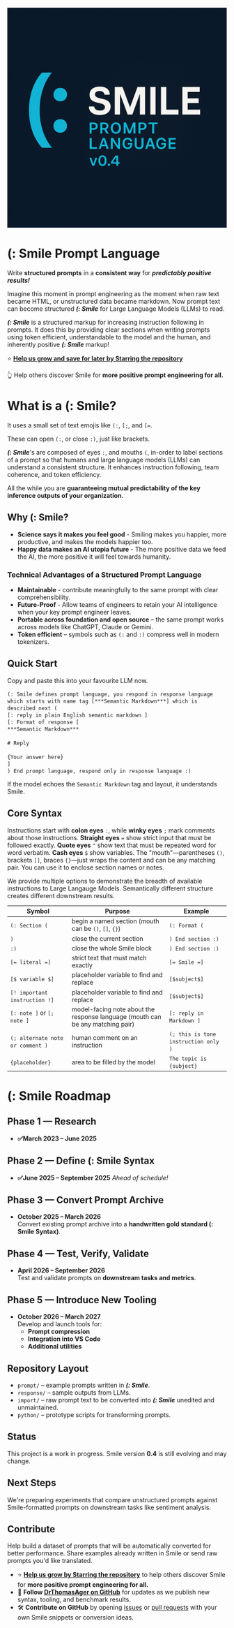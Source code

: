 ![Smile Prompt Language v0.4](Smile-logo.png)

# (: Smile Prompt Language

Write **structured prompts** in a **consistent way** for ***predictably positive results!***

Imagine this moment in prompt engineering as the moment when raw text became HTML, or unstructured data became markdown. Now prompt text can become structured ***(: Smile*** for Large Language Models (LLMs) to read. 

***(: Smile*** is a structured markup for increasing instruction following in prompts. It does this by providing clear sections when writing prompts using token efficient, understandable to the model and the human, and inherently positive ***(: Smile*** markup!

⭐ **[Help us grow and save for later by **Star**ring the repository](https://github.com/DrThomasAger/smile)** 

👆 Help others discover Smile for **more positive prompt engineering for all.**


# What is a (: Smile?
It uses a small set of text emojis like  `(:`, `[;`, and `[=`.

These can open `(:`, or close `:)`, just like brackets.

***(: Smile***'s are composed of eyes `:`, and mouths  `(`, in-order to label sections of a prompt so that humans and large language models (LLMs) can understand a consistent structure. 
It enhances instruction following, team coherence, and token efficiency.

All the while you are **guaranteeing mutual predictability of the key inference outputs of your organization.**

## Why (: Smile?
- **Science says it makes you feel good** - Smiling makes you happier, more productive, and makes the models happier too.
- **Happy data makes an AI utopia future** - The more positive data we feed the AI, the more positive it will feel towards humanity.

### Technical Advantages of a Structured Prompt Language
- **Maintainable** -  contribute meaningfully to the same prompt with clear comprehensibility.
- **Future-Proof**  - Allow teams of engineers to retain your AI intelligence when your key prompt engineer leaves.
- **Portable across foundation and open source** – the same prompt works across models like ChatGPT, Claude or Gemini.
- **Token efficient** – symbols such as `(:` and `:)` compress well in modern tokenizers. 


## Quick Start

Copy and paste this into your favourite LLM now. 
```(: Smile
(: Smile defines prompt language, you respond in response language which starts with name tag [***Semantic Markdown***] which is described next (
[: reply in plain English semantic markdown ]
[: Format of response [
***Semantic Markdown***

# Reply

{Your answer here}
]
) End prompt language, respond only in response language :)
```
If the model echoes the `Semantic Markdown` tag and layout, it understands Smile.

## Core Syntax
Instructions start with **colon eyes** `:`, while **winky eyes** `;` mark comments about those instructions. 
**Straight eyes** `=` show strict input that must be followed exactly. **Quote eyes** `"` show text that must be repeated word for word verbatim. **Cash eyes**  `$` show variables.
The "mouth"—parentheses `()`, brackets `[]`, braces `{}`—just wraps the content and can be any matching pair. You can use it to enclose section names or notes. 

We provide multiple options to demonstrate the breadth of available instructions to Large Langauge Models. Semantically different structure creates different downstream results.

| Symbol | Purpose | Example |
|--------|---------|---------|
| `(: Section (` | begin a named section (mouth can be `()`, `[]`, `{}`) | `(: Format (` |
| `)` | close the current section | `) End section :)` |
| `:)` | close the whole Smile block | `) End section :)` |
| `[= literal =]` | strict text that must match exactly | `[= Smile =]` |
| `[$ variable $]` | placeholder variable to find and replace | `[$subject$]` |
|  `[! important instruction !] ` | placeholder variable to find and replace | `[$subject$]` |
| `[: note ]` or `[; note ]` | model-facing note about the response language (mouth can be any matching pair) | `[: reply in Markdown ]` |
| `(; alternate note or comment )` | human comment on an instruction | `(; this is tone instruction only )` |
| `{placeholder}` | area to be filled by the model | `The topic is {subject}` |


# (: Smile Roadmap

## Phase 1 — **Research**
- **✅March 2023 – June 2025**

## Phase 2 — **Define (: Smile Syntax**
- **✅June 2025 – September 2025** *Ahead of schedule!*

## Phase 3 — **Convert Prompt Archive**
- **October 2025 – March 2026**  
Convert existing prompt archive into a **handwritten gold standard (: Smile Syntax)**.

## Phase 4 — **Test, Verify, Validate**
- **April 2026 – September 2026**  
Test and validate prompts on **downstream tasks and metrics**.

## Phase 5 — **Introduce New Tooling**
- **October 2026 – March 2027**  
Develop and launch tools for:  
  - **Prompt compression**  
  - **Integration into VS Code**  
  - **Additional utilities**

## Repository Layout
- `prompt/` – example prompts written in ***(: Smile***.
- `response/` – sample outputs from LLMs.
- `import/` – raw prompt text to be converted into ***(: Smile*** unedited and unmaintained.
- `python/` – prototype scripts for transforming prompts.

## Status
This project is a work in progress. Smile version **0.4** is still evolving and may change.

## Next Steps
We're preparing experiments that compare unstructured prompts against Smile-formatted prompts on downstream tasks like sentiment analysis.

## Contribute
Help build a dataset of prompts that will be automatically converted for better performance. Share examples already written in Smile or send raw prompts you'd like translated.

- ⭐ **[Help us grow by **Starr**ing the repository](https://github.com/DrThomasAger/smile)** to help others discover Smile for **more positive prompt engineering for all.**
- 🔔 **Follow [DrThomasAger on GitHub](https://github.com/DrThomasAger)** for updates as we publish new syntax, tooling, and benchmark results.
- 🛠️ **Contribute on GitHub** by opening [issues](https://github.com/DrThomasAger/smile/issues) or [pull requests](https://github.com/DrPrompt/smile/pulls) with your own Smile snippets or conversion ideas.

